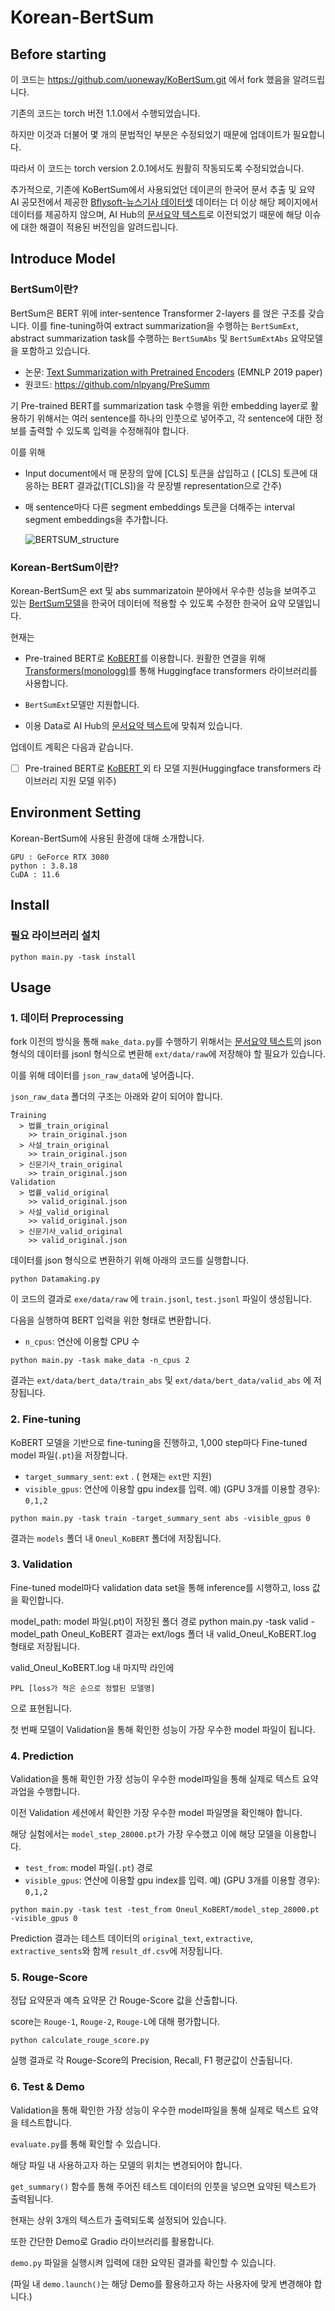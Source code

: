 # Korean-BertSum
## Before starting

이 코드는 https://github.com/uoneway/KoBertSum.git 에서 fork 했음을 알려드립니다.

기존의 코드는 torch 버전 1.1.0에서 수행되었습니다.

하지만 이것과 더불어 몇 개의 문법적인 부분은 수정되었기 때문에 업데이트가 필요합니다.

따라서 이 코드는 torch version 2.0.1에서도 원활히 작동되도록 수정되었습니다.

추가적으로, 기존에 KoBertSum에서 사용되었던 데이콘의 한국어 문서 추출 및 요약 AI 공모전에서 제공한 [Bflysoft-뉴스기사 데이터셋](https://dacon.io/competitions/official/235671/data/) 데이터는 더 이상 해당 페이지에서 데이터를 제공하지 않으며, AI Hub의 [문서요약 텍스트](https://www.aihub.or.kr/aihubdata/data/view.do?currMenu=&topMenu=&aihubDataSe=data&dataSetSn=97)로 이전되었기 때문에 해당 이슈에 대한 해결이 적용된 버전임을 알려드립니다.

## Introduce Model
### BertSum이란?

BertSum은 BERT 위에 inter-sentence Transformer 2-layers 를 얹은 구조를 갖습니다. 이를 fine-tuning하여 extract summarization을 수행하는 `BertSumExt`, abstract summarization task를 수행하는 `BertSumAbs` 및 `BertSumExtAbs` 요약모델을 포함하고 있습니다.

- 논문:  [Text Summarization with Pretrained Encoders](https://arxiv.org/abs/1908.08345) (EMNLP 2019 paper)
- 원코드: https://github.com/nlpyang/PreSumm

기 Pre-trained BERT를 summarization task 수행을 위한 embedding layer로 활용하기 위해서는 여러 sentence를 하나의 인풋으로 넣어주고, 각 sentence에 대한 정보를 출력할 수 있도록 입력을 수정해줘야 합니다. 

이를 위해

- Input document에서 매 문장의 앞에 [CLS] 토큰을 삽입하고
    ( [CLS] 토큰에 대응하는 BERT 결과값(T[CLS])을 각 문장별 representation으로 간주)

- 매 sentence마다 다른 segment embeddings 토큰을 더해주는 interval segment embeddings을 추가합니다.

  ![BERTSUM_structure](/images/BERTSUM_structure.PNG)

### Korean-BertSum이란?

Korean-BertSum은 ext 및 abs summarizatoin 분야에서 우수한 성능을 보여주고 있는 [BertSum모델](https://github.com/nlpyang/PreSumm)을 한국어 데이터에 적용할 수 있도록 수정한 한국어 요약 모델입니다.

현재는

- Pre-trained BERT로 [KoBERT](https://github.com/SKTBrain/KoBERT)를 이용합니다. 원활한 연결을 위해 [Transformers(](https://github.com/monologg/KoBERT-Transformers)[monologg](https://github.com/monologg/KoBERT-Transformers)[)](https://github.com/monologg/KoBERT-Transformers)를 통해 Huggingface transformers 라이브러리를 사용합니다.

- `BertSumExt`모델만 지원합니다.

- 이용 Data로 AI Hub의 [문서요약 텍스트](https://www.aihub.or.kr/aihubdata/data/view.do?currMenu=&topMenu=&aihubDataSe=data&dataSetSn=97)에 맞춰져 있습니다.

업데이트 계획은 다음과 같습니다.

- [ ] Pre-trained BERT로 [KoBERT ](https://github.com/SKTBrain/KoBERT)외 타 모델 지원(Huggingface transformers 라이브러리 지원 모델 위주)


## Environment Setting

  Korean-BertSum에 사용된 환경에 대해 소개합니다.

  ```
  GPU : GeForce RTX 3080
  python : 3.8.18
  CuDA : 11.6
  ```

## Install
### 필요 라이브러리 설치

```
python main.py -task install
```

## Usage
### 1. 데이터 Preprocessing
  fork 이전의 방식을 통해 `make_data.py`를 수행하기 위해서는 [문서요약 텍스트](https://www.aihub.or.kr/aihubdata/data/view.do?currMenu=&topMenu=&aihubDataSe=data&dataSetSn=97)의 json 형식의 데이터를 jsonl 형식으로 변환해 `ext/data/raw`에 저장해야 할 필요가 있습니다.

  이를 위해 데이터를 `json_raw_data`에 넣어줍니다.

  `json_raw_data` 폴더의 구조는 아래와 같이 되어야 합니다.

  ```
  Training
    > 법률_train_original
      >> train_original.json
    > 사설_train_original
      >> train_original.json
    > 신문기사_train_original
      >> train_original.json
  Validation
    > 법률_valid_original
      >> valid_original.json
    > 사설_valid_original
      >> valid_original.json
    > 신문기사_valid_original
      >> valid_original.json
  ```

  데이터를 json 형식으로 변환하기 위해 아래의 코드를 실행합니다.

  ```
  python Datamaking.py
  ```
  
  이 코드의 결과로 `exe/data/raw` 에 `train.jsonl`, `test.jsonl` 파일이 생성됩니다.

  다음을 실행하여 BERT 입력을 위한 형태로 변환합니다.

  - `n_cpus`: 연산에 이용할 CPU 수

  ```
  python main.py -task make_data -n_cpus 2
  ```
  
  결과는 `ext/data/bert_data/train_abs` 및  `ext/data/bert_data/valid_abs` 에 저장됩니다.

### 2. Fine-tuning

  KoBERT 모델을 기반으로 fine-tuning을 진행하고, 1,000 step마다  Fine-tuned model 파일(`.pt`)을 저장합니다. 

  - `target_summary_sent`: `ext` . ( 현재는 `ext`만 지원) 
  - `visible_gpus`: 연산에 이용할 gpu index를 입력. 
    예) (GPU 3개를 이용할 경우): `0,1,2`

  ```
  python main.py -task train -target_summary_sent abs -visible_gpus 0
  ```

  결과는  `models` 폴더 내 `Oneul_KoBERT` 폴더에 저장됩니다. 

### 3. Validation

Fine-tuned model마다 validation data set을 통해 inference를 시행하고, loss 값을 확인합니다.

model_path: model 파일(.pt)이 저장된 폴더 경로
python main.py -task valid -model_path Oneul_KoBERT
결과는 ext/logs 폴더 내 valid_Oneul_KoBERT.log 형태로 저장됩니다.

valid_Oneul_KoBERT.log 내 마지막 라인에

```
PPL [loss가 적은 순으로 정렬된 모델명] 
```
으로 표현됩니다.

첫 번째 모델이 Validation을 통해 확인한 성능이 가장 우수한 model 파일이 됩니다.

### 4. Prediction

Validation을 통해 확인한 가장 성능이 우수한 model파일을 통해 실제로 텍스트 요약 과업을 수행합니다.

이전 Validation 세션에서 확인한 가장 우수한 model 파일명을 확인해야 합니다.

해당 실험에서는 `model_step_28000.pt`가 가장 우수했고 이에 해당 모델을 이용합니다.

  - `test_from`:  model 파일(`.pt`) 경로
  - `visible_gpus`: 연산에 이용할 gpu index를 입력. 
    예) (GPU 3개를 이용할 경우): `0,1,2`

  ```
  python main.py -task test -test_from Oneul_KoBERT/model_step_28000.pt -visible_gpus 0
  ```

Prediction 결과는 테스트 데이터의 `original_text`, `extractive`, `extractive_sents`와 함께 `result_df.csv`에 저장됩니다.

### 5. Rouge-Score

정답 요약문과 예측 요약문 간 Rouge-Score 값을 산출합니다.

score는 `Rouge-1`, `Rouge-2`, `Rouge-L`에 대해 평가합니다.

  ```
  python calculate_rouge_score.py
  ```
실행 결과로 각 Rouge-Score의 Precision, Recall, F1 평균값이 산출됩니다.


### 6. Test & Demo

Validation을 통해 확인한 가장 성능이 우수한 model파일을 통해 실제로 텍스트 요약을 테스트합니다.

`evaluate.py`를 통해 확인할 수 있습니다.

해당 파일 내 사용하고자 하는 모델의 위치는 변경되어야 합니다.

`get_summary()` 함수를 통해 주어진 테스트 데이터의 인풋을 넣으면 요약된 텍스트가 출력됩니다.

현재는 상위 3개의 텍스트가 출력되도록 설정되어 있습니다.

또한 간단한 Demo로 Gradio 라이브러리를 활용합니다.

`demo.py` 파일을 실행시켜 입력에 대한 요약된 결과를 확인할 수 있습니다.

(파일 내 `demo.launch()`는 해당 Demo를 활용하고자 하는 사용자에 맞게 변경해야 합니다.)
